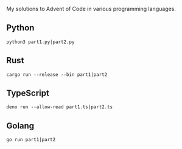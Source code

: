 My solutions to Advent of Code in various programming languages.

## Python

```
python3 part1.py|part2.py
```

## Rust

```
cargo run --release --bin part1|part2
```

## TypeScript

```
deno run --allow-read part1.ts|part2.ts
```

## Golang

```
go run part1|part2
```
